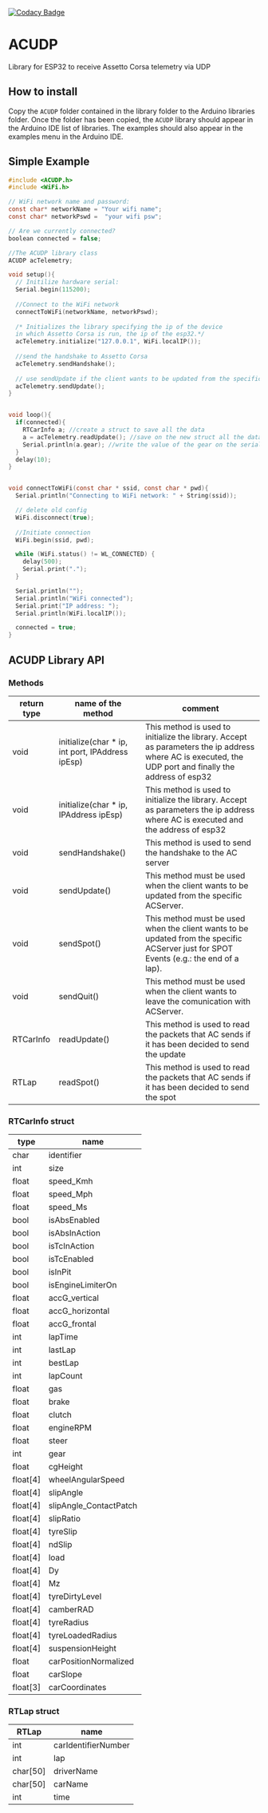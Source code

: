 [![Codacy Badge](https://api.codacy.com/project/badge/Grade/480a78185b0d4cc8b9707b5d1942ab45)](https://www.codacy.com/manual/slinucs/ACUDP?utm_source=github.com&amp;utm_medium=referral&amp;utm_content=ch3p4ll3/ACUDP&amp;utm_campaign=Badge_Grade)
# ACUDP
Library for ESP32 to receive Assetto Corsa telemetry via UDP

## How to install
Copy the  `ACUDP`  folder contained in the library folder to the Arduino libraries folder. Once the folder has been copied, the  `ACUDP`  library should appear in the Arduino IDE list of libraries. The examples should also appear in the examples menu in the Arduino IDE.

## Simple Example
```C
#include <ACUDP.h>
#include <WiFi.h>

// WiFi network name and password:
const char* networkName = "Your wifi name";
const char* networkPswd =  "your wifi psw";

// Are we currently connected?
boolean connected = false;

//The ACUDP library class
ACUDP acTelemetry;

void setup(){
  // Initilize hardware serial:
  Serial.begin(115200);
  
  //Connect to the WiFi network
  connectToWiFi(networkName, networkPswd);
  
  /* Initializes the library specifying the ip of the device
  in which Assetto Corsa is run, the ip of the esp32.*/
  acTelemetry.initialize("127.0.0.1", WiFi.localIP());
  
  //send the handshake to Assetto Corsa
  acTelemetry.sendHandshake();
  
  // use sendUpdate if the client wants to be updated from the specific ACServer.
  acTelemetry.sendUpdate();
}


void loop(){
  if(connected){
    RTCarInfo a; //create a struct to save all the data
    a = acTelemetry.readUpdate(); //save on the new struct all the data returned by readPacket
    Serial.println(a.gear); //write the value of the gear on the serial
  }
  delay(10);
}


void connectToWiFi(const char * ssid, const char * pwd){
  Serial.println("Connecting to WiFi network: " + String(ssid));

  // delete old config
  WiFi.disconnect(true);
  
  //Initiate connection
  WiFi.begin(ssid, pwd);

  while (WiFi.status() != WL_CONNECTED) {
    delay(500);
    Serial.print(".");
  }

  Serial.println("");
  Serial.println("WiFi connected");
  Serial.print("IP address: ");
  Serial.println(WiFi.localIP());

  connected = true;
}
```

## ACUDP Library API
### Methods
| return type |                name of the method               |                                                                comment                                                                                 |
| ----------- | ----------------------------------------------- | ------------------------------------------------------------------------------------------------------------------------------------------------------ |
| void        | initialize(char * ip, int port, IPAddress ipEsp)| This method is used to initialize the library. Accept as parameters the ip address where AC is executed, the UDP port and finally the address of esp32 |
| void        | initialize(char * ip, IPAddress ipEsp)          | This method is used to initialize the library. Accept as parameters the ip address where AC is executed and the address of esp32                       |
| void        | sendHandshake()                                 | This method is used to send the handshake to the AC server                                                                                             |
| void        | sendUpdate()                                    | This method must be used when the client wants to be updated from the specific ACServer.                                                               |
| void        | sendSpot()                                      | This method must be used when the client wants to be updated from the specific ACServer just for SPOT Events (e.g.: the end of a lap).                 |
| void        | sendQuit()                                      | This method must be used when the client wants to leave the comunication with ACServer.                                                                |
| RTCarInfo   | readUpdate()                                    | This method is used to read the packets that AC sends if it has been decided to send the update                                                        |
| RTLap       | readSpot()                                      | This method is used to read the packets that AC sends if it has been decided to send the spot                                                          |

### RTCarInfo struct
|    type   |           name         |
| --------- | ---------------------- |
| char      | identifier             |
| int       | size                   |
| float     | speed_Kmh              |
| float     | speed_Mph              |
| float     | speed_Ms               |
| bool      | isAbsEnabled           |
| bool      | isAbsInAction          |
| bool      | isTcInAction           |
| bool      | isTcEnabled            |
| bool      | isInPit                |
| bool      | isEngineLimiterOn      |
| float     | accG_vertical          |
| float     | accG_horizontal        |
| float     | accG_frontal           |
| int       | lapTime                |
| int       | lastLap                |
| int       | bestLap                |
| int       | lapCount               |
| float     | gas                    |
| float     | brake                  |
| float     | clutch                 |
| float     | engineRPM              |
| float     | steer                  |
| int       | gear                   |
| float     | cgHeight               |
| float\[4] | wheelAngularSpeed      |
| float\[4] | slipAngle              |
| float\[4] | slipAngle_ContactPatch |
| float\[4] | slipRatio              |
| float\[4] | tyreSlip               |
| float\[4] | ndSlip                 |
| float\[4] | load                   |
| float\[4] | Dy                     |
| float\[4] | Mz                     |
| float\[4] | tyreDirtyLevel         |
| float\[4] | camberRAD              |
| float\[4] | tyreRadius             |
| float\[4] | tyreLoadedRadius       |
| float\[4] | suspensionHeight       |
| float     | carPositionNormalized  |
| float     | carSlope               |
| float\[3] | carCoordinates         |

### RTLap struct
|   RTLap   |         name         |
| --------- | -------------------- |
| int       | carIdentifierNumber  |
| int       | lap                  |
| char\[50] | driverName           |
| char\[50] | carName              |
| int       | time                 |
